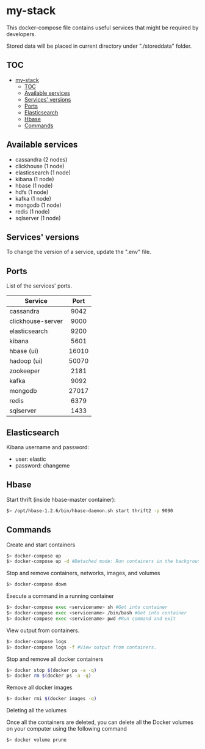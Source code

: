 # my-stack

This docker-compose file contains useful services that might be required by developers. 

Stored data will be placed in current directory under "./storeddata" folder.

## TOC

- [my-stack](#my-stack)
  - [TOC](#toc)
  - [Available services](#available-services)
  - [Services' versions](#services-versions)
  - [Ports](#ports)
  - [Elasticsearch](#elasticsearch)
  - [Hbase](#hbase)
  - [Commands](#commands)

## Available services

- cassandra (2 nodes)
- clickhouse (1 node)
- elasticsearch (1 node)
- kibana (1 node)
- hbase (1 node)
- hdfs (1 node)
- kafka (1 node)
- mongodb (1 node)
- redis (1 node)
- sqlserver (1 node)

## Services' versions

To change the version of a service, update the ".env" file.

## Ports

List of the services' ports.

| Service           | Port  |
| ----------------- |:-----:|
| cassandra         | 9042  |
| clickhouse-server | 9000  |
| elasticsearch     | 9200  |
| kibana            | 5601  |
| hbase (ui)        | 16010 |
| hadoop (ui)       | 50070 |
| zookeeper         | 2181  |
| kafka             | 9092  |
| mongodb           | 27017 |
| redis             | 6379  |
| sqlserver         | 1433  |


## Elasticsearch

Kibana username and password:
- user: elastic
- password: changeme

## Hbase

Start thrift (inside hbase-master container):
```sh
$> /opt/hbase-1.2.6/bin/hbase-daemon.sh start thrift2 -p 9090
```

## Commands

Create and start containers
```sh
$> docker-compose up
$> docker-compose up -d #Detached mode: Run containers in the background, print new container names.
```

Stop and remove containers, networks, images, and volumes
```sh
$> docker-compose down
```

Execute a command in a running container
```sh
$> docker-compose exec <servicename> sh #Get into container
$> docker-compose exec <servicename> /bin/bash #Get into container
$> docker-compose exec <servicename> pwd #Run command and exit
```

View output from containers.
```sh
$> docker-compose logs
$> docker-compose logs -f #View output from containers.
```

Stop and remove all docker containers
```sh
$> docker stop $(docker ps -a -q)
$> docker rm $(docker ps -a -q)
```

Remove all docker images
```sh
$> docker rmi $(docker images -q)
```

Deleting all the volumes

Once all the containers are deleted, you can delete all the Docker volumes on your computer using the following command

```sh
$> docker volume prune
```
